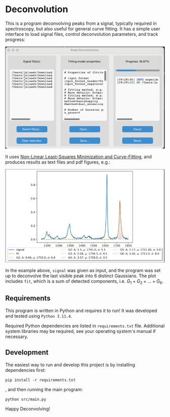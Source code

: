 # Deconvolution
This is a program deconvolving peaks from a signal, typically required in spectroscopy, but also useful
for general curve fitting. It has a simple user interface to load signal files, control deconvolution 
parameters, and track progress:

![Screenshot1](resources/Screenshot1.png "Screenshot1")

It uses [Non-Linear Least-Squares Minimization and Curve-Fitting](https://lmfit.github.io//lmfit-py/),
and produces results as text files and pdf figures, e.g.:

![Screenshot2](resources/Screenshot2.png "Screenshot2")

In the example above, `signal` was given as input, and the program was set up to deconvolve
the last visible peak into 6 distinct Gaussians. The plot includes `fit`, which is a sum of detected 
components, i.e. $G_1 + G_2 + ... + G_6$.

## Requirements

This program is written in Python and requires it to run! It was developed and tested using `Python 3.11.4`.

Required Python dependencies are listed in `requirements.txt` file. 
Additional system libraries may be required, see your operating system's manual if necessary.

## Development

The easiest way to run and develop this project is by installing dependencies first:
```commandline
pip install -r requirements.txt
```

, and then running the main program:
```commandline
python src/main.py
```

Happy Deconvolving!
